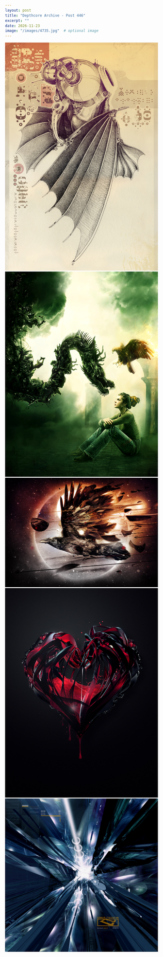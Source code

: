 ```yaml
---
layout: post
title: "Depthcore Archive - Post 446"
excerpt: ""
date: 2026-11-23
image: "/images/4735.jpg"  # optional image
---
```


<img src="/images/4735.jpg">
<img src="/images/4737.jpg" alt="4737.jpg"/>
<img src="/images/4738.jpg" alt="4738.jpg"/>
<img src="/images/4739.jpg" alt="4739.jpg"/>
<img src="/images/474.jpg" alt="474.jpg"/>
